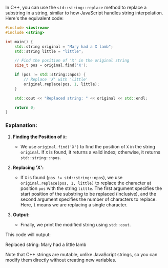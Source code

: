 In C++, you can use the `std::string::replace` method to replace a substring in a string, similar to how JavaScript handles string interpolation. Here's the equivalent code:

```cpp
#include <iostream>
#include <string>

int main() {
    std::string original = "Mary had a X lamb";
    std::string little = "little";

    // Find the position of 'X' in the original string
    size_t pos = original.find('X');

    if (pos != std::string::npos) {
        // Replace 'X' with 'little'
        original.replace(pos, 1, little);
    }

    std::cout << "Replaced string: " << original << std::endl;

    return 0;
}
```

### Explanation:
1. **Finding the Position of `X`:** 
   - We use `original.find('X')` to find the position of `X` in the string `original`. If `X` is found, it returns a valid index; otherwise, it returns `std::string::npos`.

2. **Replacing 'X':**
   - If `X` is found (`pos != std::string::npos`), we use `original.replace(pos, 1, little)` to replace the character at position `pos` with the string `little`. The first argument specifies the start position of the substring to be replaced (inclusive), and the second argument specifies the number of characters to replace. Here, `1` means we are replacing a single character.

3. **Output:**
   - Finally, we print the modified string using `std::cout`.

This code will output:

Replaced string: Mary had a little lamb

Note that C++ strings are mutable, unlike JavaScript strings, so you can modify them directly without creating new variables.
